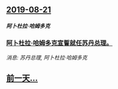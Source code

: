 ## [2019-08-21](/news/2019/08/21/index.md)

##### 阿卜杜拉·哈姆多克
### [阿卜杜拉·哈姆多克宣誓就任苏丹总理。 ](/news/2019/08/21/阿卜杜拉-哈姆多克宣誓就任苏丹总理.md)
_消息: 苏丹总理, 阿卜杜拉·哈姆多克_

## [前一天...](/news/2019/08/20/index.md)

